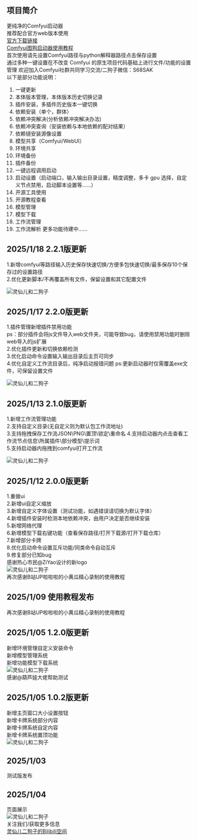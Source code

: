  ## 项目简介    
更纯净的Comfyui启动器    
推荐配合官方web版本使用    
[官方下载链接](https://github.com/comfyanonymous/ComfyUI/releases/latest/download/ComfyUI_windows_portable_nvidia.7z)     
[Comfyui图狗启动器使用教程](https://www.bilibili.com/video/BV1RhrqYrEiA/?share_source=copy_web&vd_source=766e97e9a72d0634f585e86f359dc8d6)     
首次使用请先设置Comfyui路径与python解释器路径点击保存设置    
通过多种一键设置在不改变 Comfyui 的原生项目代码基础上进行文件/功能的设置管理
欢迎加入Comfyui社群共同学习交流/二狗子微信：S68SAK         
以下是部分功能说明：    
1. 一键更新    
2. 本体版本管理，本体版本历史切换记录    
3. 插件安装，多插件历史版本一键切换    
4. 依赖安装（单个，群体）    
5. 依赖冲突解决(分析依赖冲突解决办法)    
6. 依赖冲突查询（安装依赖与本地依赖的配对结果）    
7. 依赖镜安装源像设置    
8. 模型共享（Comfyui/WebUI）    
9. 环境共享    
10. 环境备份    
11. 插件备份    
12. 一键远程调用启动    
13. 启动设置（启动端口，输入输出目录设置，精度调整，多卡 gpu 选择，自定义节点禁用，启动脚本设置等……）    
14. 开源工具使用    
15. 开源教程查看    
16. 模型管理    
17. 模型下载    
18. 工作流管理    
19. 工作流解析
更多功能待建中......        

 ## 2025/1/18 2.2.1版更新    
1.新增comfyui等路径输入历史保存快速切换/方便多包快速切换/最多保存10个保存过的设置路径    
2.优化更新脚本/不再覆盖所有文件，保留设置和其它配置文件        
       
![灵仙儿和二狗子](页面展示/20250118.png "更新说明")     

 ## 2025/1/17 2.2.0版更新    
1.插件管理新增插件禁用功能    
ps：部分插件会将js文件导入web文件夹，可能导致bug，请使用禁用功能时删除web导入的js扩展    
2.优化插件更新和切换依赖检测    
3.优化启动命令设置输入输出目录后主页可同步    
4.优化自定义工作流目录后，纯净启动报错问题 
ps:更新启动器时仅需覆盖exe文件，可保留设置文件        
       
![灵仙儿和二狗子](页面展示/20250117.jpg "更新说明")     

 ## 2025/1/13 2.1.0版更新    
 1.新增工作流管理功能    
 2.支持自定义目录(无自定义则为默认包工作流地址)    
 3.支持拖拽保存工作流JSON\PNG\置顶\锁定\重命名
 4.支持启动器内点击查看工作流节点信息\所属插件\部分模型\提示词    
 5.支持启动器内拖拽到comfyui打开工作流     
     
![灵仙儿和二狗子](页面展示/20250113.jpg "更新说明")     
    
 ## 2025/1/12 2.0.0版更新    
1.重做ui    
2.新增ui自定义缩放    
3.新增自定义字体设置（测试功能，如遇错误请切换为默认字体）    
4.新增插件安装时检测本地依赖冲突，由用户决定是否继续安装    
5.新增网络代理    
6.新增模型下载右键功能（查看保存路径/打开下载源/打开下载仓库）    
7.新增部分卡牌    
8.优化启动命令设置互斥功能/同类命令自动互斥    
9.修复部分已知bug    
感谢热心市民@ZiYao设计的新logo    
![灵仙儿和二狗子](页面展示/20250112更新说明.jpg "更新说明")    
再次感谢B站UP啦啦啦的小黄瓜精心录制的使用教程 

 ## 2025/1/09 使用教程发布      
再次感谢B站UP啦啦啦的小黄瓜精心录制的使用教程    

 ## 2025/1/05 1.2.0版更新    
新增环境管理自定义安装命令    
新增模型管理系统    
新增功能模型下载系统    
![灵仙儿和二狗子](页面展示/20250106说明.jpg "更新说明")    
感谢@葫芦娃大佬帮助测试    
 
 ## 2025/1/05 1.0.2版更新    
新增主页窗口大小设置按钮    
新增卡牌系统部分内容    
新增卡牌系统自定内容    
新增卡牌系统置顶功能    
![灵仙儿和二狗子](页面展示/20250105更新说明.jpg "更新说明")    


 ## 2025/1/03    
测试版发布    


 ## 2025/1/04    
页面展示    
![灵仙儿和二狗子](页面展示/主页.jpg "主页")   
关注我们/获取更多信息    
[灵仙儿二狗子的Bilibili空间](https://space.bilibili.com/19723588?spm_id_from=333.1007.0.0)    
